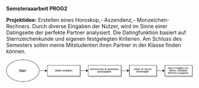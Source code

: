 **Semsteraaarbeit PROG2**

**Projektidee:** Erstellen eines Horoskop,- Aszendenz,- Monzeichen-Rechners. Durch  diverse Eingaben der Nutzer, wird im Sinne einer Datingseite der perfekte Partner analysiert. Die Datingfunktion basiert auf Sternzeichenkunde und eigenen festgelegten Kriterien. Am Schluss des Semesters sollen meine Mitstudenten ihren Partner in der Klasse finden können. 

<img src="images/Ablaufdiagram_PROG2.jpg" alt="Ablaufdiagram-PROG2" title="Ablaufdiagram">